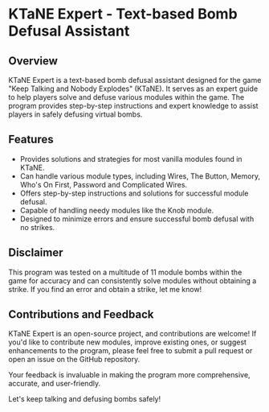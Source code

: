 # KTaNE Expert - Text-based Bomb Defusal Assistant

## Overview

KTaNE Expert is a text-based bomb defusal assistant designed for the game "Keep Talking and Nobody Explodes" (KTaNE). It serves as an expert guide to help players solve and defuse various modules within the game. The program provides step-by-step instructions and expert knowledge to assist players in safely defusing virtual bombs.

## Features

- Provides solutions and strategies for most vanilla modules found in KTaNE.
- Can handle various module types, including Wires, The Button, Memory, Who's On First, Password and Complicated Wires.
- Offers step-by-step instructions and solutions for successful module defusal.
- Capable of handling needy modules like the Knob module.
- Designed to minimize errors and ensure successful bomb defusal with no strikes.

## Disclaimer

This program was tested on a multitude of 11 module bombs within the game for accuracy and can consistently solve modules without obtaining a strike. If you find an error and obtain a strike, let me know!

## Contributions and Feedback

KTaNE Expert is an open-source project, and contributions are welcome! If you'd like to contribute new modules, improve existing ones, or suggest enhancements to the program, please feel free to submit a pull request or open an issue on the GitHub repository.

Your feedback is invaluable in making the program more comprehensive, accurate, and user-friendly. 

Let's keep talking and defusing bombs safely!
